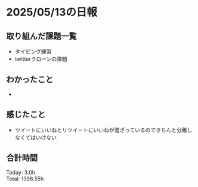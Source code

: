 # 2025/05/13の日報
## 取り組んだ課題一覧
* タイピング練習
* twitterクローンの課題
## わかったこと 
* 
## 感じたこと
* ツイートにいいねとリツイートにいいねが混ざっているのできちんと分離しなくてはいけない
##  合計時間 
Today: 3.0h<br>
Total: 1396.55h
